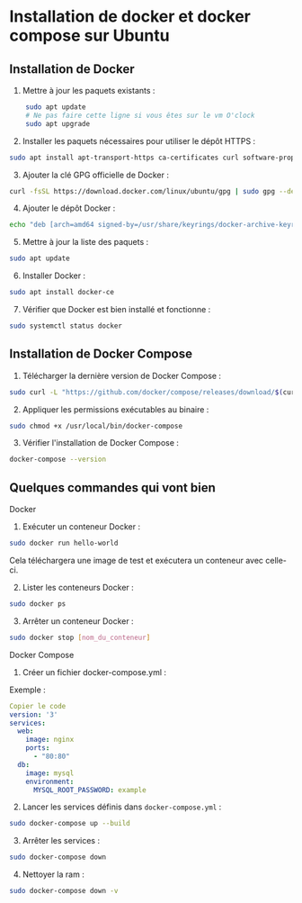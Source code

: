 # Installation de docker et docker compose sur Ubuntu

## Installation de Docker

1. Mettre à jour les paquets existants :

```bash
    sudo apt update
    # Ne pas faire cette ligne si vous êtes sur le vm O'clock 
    sudo apt upgrade
```

2. Installer les paquets nécessaires pour utiliser le dépôt HTTPS :

```bash
sudo apt install apt-transport-https ca-certificates curl software-properties-common
```

3. Ajouter la clé GPG officielle de Docker :

```bash
curl -fsSL https://download.docker.com/linux/ubuntu/gpg | sudo gpg --dearmor -o /usr/share/keyrings/docker-archive-keyring.gpg
```

4. Ajouter le dépôt Docker :

```bash
echo "deb [arch=amd64 signed-by=/usr/share/keyrings/docker-archive-keyring.gpg] https://download.docker.com/linux/ubuntu $(lsb_release -cs) stable" | sudo tee /etc/apt/sources.list.d/docker.list > /dev/null
```

5. Mettre à jour la liste des paquets :

```bash
sudo apt update
```

6. Installer Docker :

```bash
sudo apt install docker-ce
```

7. Vérifier que Docker est bien installé et fonctionne :

```bash
sudo systemctl status docker
```

## Installation de Docker Compose

1. Télécharger la dernière version de Docker Compose :

```bash
sudo curl -L "https://github.com/docker/compose/releases/download/$(curl -s https://api.github.com/repos/docker/compose/releases/latest | grep -Po '"tag_name": "\K[^\"]*')/docker-compose-$(uname -s)-$(uname -m)" -o /usr/local/bin/docker-compose
```

2. Appliquer les permissions exécutables au binaire :

```bash
sudo chmod +x /usr/local/bin/docker-compose
```

3. Vérifier l'installation de Docker Compose :

```bash
docker-compose --version
```

## Quelques commandes qui vont bien

Docker

1. Exécuter un conteneur Docker :

```bash
sudo docker run hello-world
```

Cela téléchargera une image de test et exécutera un conteneur avec celle-ci.

2. Lister les conteneurs Docker :

```bash
sudo docker ps
```

3. Arrêter un conteneur Docker :

```bash
sudo docker stop [nom_du_conteneur]
```

Docker Compose

1. Créer un fichier docker-compose.yml :

Exemple :

```yaml
Copier le code
version: '3'
services:
  web:
    image: nginx
    ports:
      - "80:80"
  db:
    image: mysql
    environment:
      MYSQL_ROOT_PASSWORD: example
```

2. Lancer les services définis dans `docker-compose.yml` :

```bash
sudo docker-compose up --build
```

3. Arrêter les services :

```bash
sudo docker-compose down
```

4. Nettoyer la ram :

```bash
sudo docker-compose down -v
```
